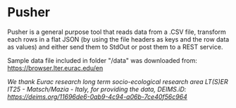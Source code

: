 # Pusher

Pusher is a general purpose tool that reads data from a .CSV file, transform each rows in a flat JSON
(by using the file headers as keys and the row data as values) and either send them to StdOut or post
them to a REST service.

Sample data file included in folder "/data" was downloaded from:
https://browser.lter.eurac.edu/en

*We thank Eurac research long term socio-ecological research area LT(S)ER IT25 - Matsch/Mazia - Italy, for providing the data, DEIMS.iD: https://deims.org/11696de6-0ab9-4c94-a06b-7ce40f56c964*

